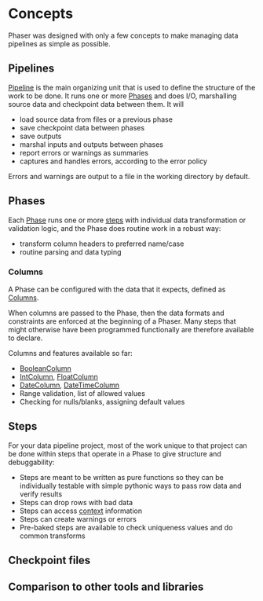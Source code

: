 # Concepts

Phaser was designed with only a few concepts to make managing data pipelines as
simple as possible.

## Pipelines

[Pipeline](#Pipeline) is the main organizing unit that is used to define the
structure of the work to be done.  It runs one or more [Phases](#phases) and
does I/O, marshalling source data and checkpoint data between them.  It will

* load source data from files or a previous phase
* save checkpoint data between phases
* save outputs
* marshal inputs and outputs between phases
* report errors or warnings as summaries
* captures and handles errors, according to the error policy

Errors and warnings are output to a file in the working directory by default.

## Phases

Each [Phase](#Phase) runs one or more [steps](#steps) with individual data
transformation or validation logic, and the Phase does routine work in a robust
way:

* transform column headers to preferred name/case
* routine parsing and data typing

### Columns

A Phase can be configured with the data that it expects, defined as
[Columns](#Column).

When columns are passed to the Phase, then the data formats and constraints are
enforced at the beginning of a Phaser.  Many steps that might otherwise have
been programmed functionally are therefore available to declare.

Columns and features available so far:

* [BooleanColumn](#BooleanColumn)
* [IntColumn](#IntColumn), [FloatColumn](#FloatColumn)
* [DateColumn](#DateColumn), [DateTimeColumn](#DateTimeColumn)
* Range validation, list of allowed values
* Checking for nulls/blanks, assigning default values

## Steps

For your data pipeline project, most of the work unique to that project can be
done within steps that operate in a Phase to give structure and debuggability:

* Steps are meant to be written as pure functions so they can be individually
  testable with simple pythonic ways to pass row data and verify results
* Steps can drop rows with bad data
* Steps can access [context](#phaser.Context) information
* Steps can create warnings or errors
* Pre-baked steps are available to check uniqueness values and do common transforms

## Checkpoint files

## Comparison to other tools and libraries
